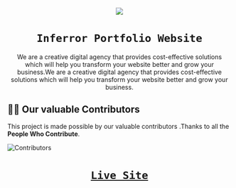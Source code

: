 <h6 align="center"><img src="https://github.com/Sanket2004/Inferror_Portfolio/blob/main/assets/images/logo2.png?raw=true" /></p></h6>
<h1 align="center"><code>&nbsp;Inferror Portfolio Website&nbsp;</code></h1>
<p align="center">We are a creative digital agency that provides cost-effective solutions which will help you transform your website better and grow your business.We are a creative digital agency that provides cost-effective solutions which will help you transform your website better and grow your business.</p>

## 👨‍💻 Our valuable Contributors

This project is made possible by our valuable contributors .Thanks to all the **People Who Contribute**.

![Contributors](https://contributors-img.web.app/image?repo=Sanket2004/Inferror_Portfolio)

<h1 align="center"><code>&nbsp;<a href="https://inferror.netlify.app/">Live Site</a>&nbsp;</code></h1>

<br>
